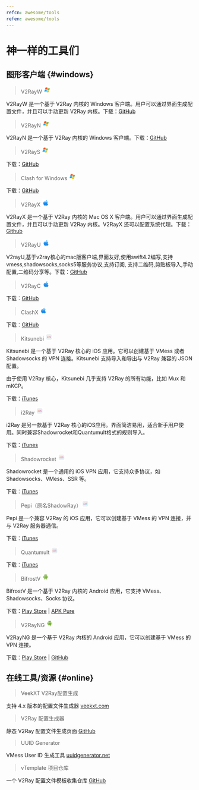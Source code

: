```yaml
---
refcn: awesome/tools
refen: awesome/tools
---
```


# 神一样的工具们

## 图形客户端 {#windows}

> V2RayW <img width="20" src="/resources/win.svg">

V2RayW 是一个基于 V2Ray 内核的 Windows 客户端。用户可以通过界面生成配置文件，并且可以手动更新 V2Ray 内核。下载：[GitHub](https://github.com/Cenmrev/V2RayW)

> V2RayN <img width="20" src="/resources/win.svg">

V2RayN 是一个基于 V2Ray 内核的 Windows 客户端。下载：[GitHub](https://github.com/2dust/v2rayN)

> V2RayS <img width="20" src="/resources/win.svg">

下载：[GitHub](https://github.com/Shinlor/V2RayS)

> Clash for Windows <img width="20" src="/resources/win.svg">

下载：[GitHub](https://github.com/Fndroid/clash_for_windows_pkg)

> V2RayX <img width="20" src="/resources/apple.svg">

V2RayX 是一个基于 V2Ray 内核的 Mac OS X 客户端。用户可以通过界面生成配置文件，并且可以手动更新 V2Ray 内核。V2RayX 还可以配置系统代理。下载：[Github](https://github.com/Cenmrev/V2RayX)

> V2RayU <img width="20" src="/resources/apple.svg">

V2rayU,基于v2ray核心的mac版客户端,界面友好,使用swift4.2编写,支持vmess,shadowsocks,socks5等服务协议,支持订阅, 支持二维码,剪贴板导入,手动配置,二维码分享等。下载：[GitHub](https://github.com/yanue/V2rayU)

> V2RayC <img width="20" src="/resources/apple.svg">

下载：[GitHub](https://github.com/gssdromen/V2RayC)

> ClashX <img width="20" src="/resources/apple.svg">

下载：[GitHub](https://github.com/yichengchen/clashX)

> Kitsunebi <img width="20" src="/resources/ios.svg">

Kitsunebi 是一个基于 V2Ray 核心的 iOS 应用。它可以创建基于 VMess 或者 Shadowsocks 的 VPN 连接。Kitsunebi 支持导入和导出与 V2Ray 兼容的 JSON 配置。

由于使用 V2Ray 核心，Kitsunebi 几乎支持 V2Ray 的所有功能，比如 Mux 和 mKCP。

下载：[iTunes](https://itunes.apple.com/us/app/kitsunebi-proxy-utility/id1446584073?mt=8)

> i2Ray <img width="20" src="/resources/ios.svg">

i2Ray 是另一款基于 V2Ray 核心的iOS应用。界面简洁易用，适合新手用户使用。同时兼容Shadowrocket和Quantumult格式的规则导入。

下载：[iTunes](https://itunes.apple.com/us/app/i2ray/id1445270056?mt=8)

> Shadowrocket <img width="20" src="/resources/ios.svg">

Shadowrocket 是一个通用的 iOS VPN 应用，它支持众多协议，如 Shadowsocks、VMess、SSR 等。

下载：[iTunes](https://itunes.apple.com/us/app/shadowrocket/id932747118?mt=8)

> Pepi（原名ShadowRay）<img width="20" src="/resources/ios.svg">

Pepi 是一个兼容 V2Ray 的 iOS 应用，它可以创建基于 VMess 的 VPN 连接，并与 V2Ray 服务器通信。

下载：[iTunes](https://itunes.apple.com/us/app/pepi/id1283082051?mt=8)

> Quantumult <img width="20" src="/resources/ios.svg">

下载：[iTunes](https://itunes.apple.com/us/app/quantumult/id1252015438?mt=8)

> BifrostV <img width="20" src="/resources/android.svg">

BifrostV 是一个基于 V2Ray 内核的 Android 应用，它支持 VMess、Shadowsocks、Socks 协议。

下载：[Play Store](https://play.google.com/store/apps/details?id=com.github.dawndiy.bifrostv) | [APK Pure](https://apkpure.com/bifrostv/com.github.dawndiy.bifrostv)

> V2RayNG <img width="20" src="/resources/android.svg">

V2RayNG 是一个基于 V2Ray 内核的 Android 应用，它可以创建基于 VMess 的 VPN 连接。

下载：[Play Store](https://play.google.com/store/apps/details?id=com.v2ray.ang) | [GitHub](https://github.com/2dust/v2rayNG)

## 在线工具/资源 {#online}

> VeekXT V2Ray配置生成

支持 4.x 版本的配置文件生成器 [veekxt.com](https://www.veekxt.com/utils/v2ray_gen)

> V2Ray 配置生成器

静态 V2Ray 配置文件生成页面 [GitHub](https://github.com/htfy96/v2ray-config-gen)

> UUID Generator

VMess User ID 生成工具 [uuidgenerator.net](https://www.uuidgenerator.net)

> vTemplate 项目仓库

一个 V2Ray 配置文件模板收集仓库  [GitHub](https://github.com/KiriKira/vTemplate)
